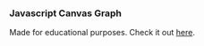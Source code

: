 ### Javascript Canvas Graph

Made for educational purposes.
Check it out [here](https://robspin.github.io/html-canvas-educational-graphing/).